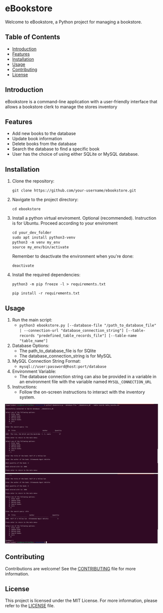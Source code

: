 # eBookstore

Welcome to eBookstore, a Python project for managing a bookstore.

## Table of Contents
- [Introduction](#introduction)
- [Features](#features)
- [Installation](#installation)
- [Usage](#usage)
- [Contributing](#contributing)
- [License](#license)

## Introduction
eBookstore is a command-line application with a user-friendly interface that allows a bookstore clerk to manage the stores inventory

## Features
- Add new books to the database
- Update book information
- Delete books from the database
- Search the database to find a specific book
- User has the choice of using either SQLite or MySQL database.

## Installation
1. Clone the repository:
    ```
    git clone https://github.com/your-username/ebookstore.git
    ```

2. Navigate to the project directory:
    ```
    cd ebookstore
    ```

3. Install a python virtual enviroment. Optional (recommended). Instruction is for Ubuntu. Proceed according to your enviroment
    ```
    cd your_dev_folder
    sudo apt install python3-venv
    python3 -m venv my_env
    source my_env/bin/activate
    ```

    Remember to deactivate the environment when you're done:
    ```
    deactivate
    ```

4. Install the required dependencies:
    ```
    python3 -m pip freeze -l > requirements.txt
    ```
    ```
    pip install -r requirements.txt
    ```

## Usage
1. Run the main script: 
   - `python3 ebookstore.py [--database-file "/path_to_database_file" | --connection-url "database_connection_string"] [--table-records "predefined_table_records_file"] [--table-name "table_name"]`
2. Database Options:
   - The path_to_database_file is for SQlite
   - The database_connection_string is for MySQL
3. MySQL Connection String Format:
   - `mysql://user:password@host:port/database`
4. Environment Variable:
   - The database connection string can also be provided in a variable in an environment file with the variable named `MYSQL_CONNECTION_URL`
5. Instructions:
   - Follow the on-screen instructions to interact with the inventory system.


![First screenshot of ebookstore](ebookstore_screenshot_1.png)
![Second continuation screenshot of ebookstore](ebookstore_screenshot_2.png)


## Contributing
Contributions are welcome! See the [CONTRIBUTING](CONTRIBUTING.md) file for more information.

## License
This project is licensed under the MIT License. For more information, please refer to the [LICENSE](LICENSE.md) file.
